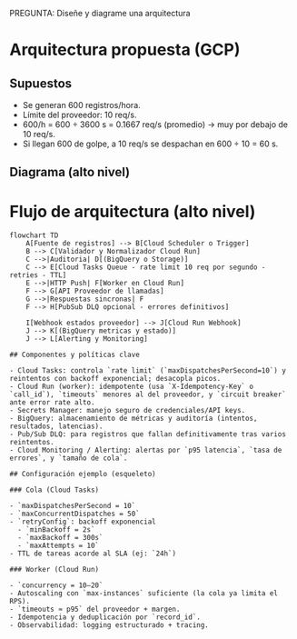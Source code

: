 PREGUNTA: Diseñe y diagrame una arquitectura

# Arquitectura propuesta (GCP)

## Supuestos

- Se generan 600 registros/hora.
- Límite del proveedor: 10 req/s.
- 600/h = 600 ÷ 3600 s = 0.1667 req/s (promedio) → muy por debajo de 10 req/s.
- Si llegan 600 de golpe, a 10 req/s se despachan en 600 ÷ 10 = 60 s.

## Diagrama (alto nivel)

# Flujo de arquitectura (alto nivel)

```mermaid
flowchart TD
    A[Fuente de registros] --> B[Cloud Scheduler o Trigger]
    B --> C[Validador y Normalizador Cloud Run]
    C -->|Auditoria| D[(BigQuery o Storage)]
    C --> E[Cloud Tasks Queue - rate limit 10 req por segundo - retries - TTL]
    E -->|HTTP Push| F[Worker en Cloud Run]
    F --> G[API Proveedor de llamadas]
    G -->|Respuestas sincronas| F
    F --> H[PubSub DLQ opcional - errores definitivos]

    I[Webhook estados proveedor] --> J[Cloud Run Webhook]
    J --> K[(BigQuery metricas y estado)]
    J --> L[Alerting y Monitoring]

## Componentes y políticas clave

- Cloud Tasks: controla `rate limit` (`maxDispatchesPerSecond=10`) y reintentos con backoff exponencial; desacopla picos.
- Cloud Run (worker): idempotente (usa `X-Idempotency-Key` o `call_id`), `timeouts` menores al del proveedor, y `circuit breaker` ante error rate alto.
- Secrets Manager: manejo seguro de credenciales/API keys.
- BigQuery: almacenamiento de métricas y auditoría (intentos, resultados, latencias).
- Pub/Sub DLQ: para registros que fallan definitivamente tras varios reintentos.
- Cloud Monitoring / Alerting: alertas por `p95 latencia`, `tasa de errores`, y `tamaño de cola`.

## Configuración ejemplo (esqueleto)

### Cola (Cloud Tasks)

- `maxDispatchesPerSecond = 10`
- `maxConcurrentDispatches = 50`
- `retryConfig`: backoff exponencial  
  - `minBackoff = 2s`  
  - `maxBackoff = 300s`  
  - `maxAttempts = 10`
- TTL de tareas acorde al SLA (ej: `24h`)

### Worker (Cloud Run)

- `concurrency = 10–20`
- Autoscaling con `max-instances` suficiente (la cola ya limita el RPS).
- `timeouts ≈ p95` del proveedor + margen.
- Idempotencia y deduplicación por `record_id`.
- Observabilidad: logging estructurado + tracing.

